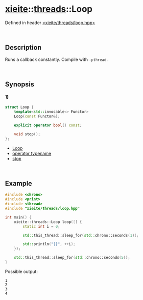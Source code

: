 # [xieite](../../xieite.md)\:\:[threads](../../threads.md)\:\:Loop
Defined in header [<xieite/threads/loop.hpp>](../../../include/xieite/threads/loop.hpp)

&nbsp;

## Description
Runs a callback constantly. Compile with `-pthread`.

&nbsp;

## Synopsis
#### 1)
```cpp
struct Loop {
    template<std::invocable<> Functor>
    Loop(const Functor&);

    explicit operator bool() const;

    void stop();
};
```
- [Loop](./structures/loop/1/operators/constructor.md)
- [operator typename](./structures/loop/1/operators/cast.md)
- [stop](./structures/loop/1/stop.md)

&nbsp;

## Example
```cpp
#include <chrono>
#include <print>
#include <thread>
#include "xieite/threads/loop.hpp"

int main() {
    xieite::threads::Loop loop([] {
        static int i = 0;

        std::this_thread::sleep_for(std::chrono::seconds(1));

        std::println("{}", ++i);
    });

    std::this_thread::sleep_for(std::chrono::seconds(5));
}
```
Possible output:
```
1
2
3
4
```
